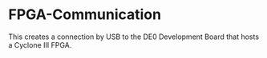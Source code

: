 # FPGA-Communication
This creates a connection by USB to the DE0 Development Board that hosts a Cyclone III FPGA. 
